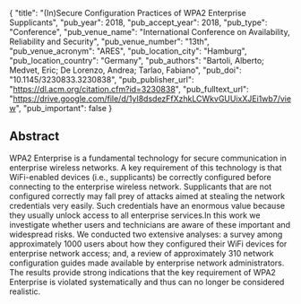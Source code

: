 {
  "title": "(In)Secure Configuration Practices of WPA2 Enterprise Supplicants",
  "pub_year": 2018,
  "pub_accept_year": 2018,
  "pub_type": "Conference",
  "pub_venue_name": "International Conference on Availability, Reliability and Security",
  "pub_venue_number": "13th",
  "pub_venue_acronym": "ARES",
  "pub_location_city": "Hamburg",
  "pub_location_country": "Germany",
  "pub_authors": "Bartoli, Alberto; Medvet, Eric; De Lorenzo, Andrea; Tarlao, Fabiano",
  "pub_doi": "10.1145/3230833.3230838",
  "pub_publisher_url": "https://dl.acm.org/citation.cfm?id=3230838",
  "pub_fulltext_url": "https://drive.google.com/file/d/1yI8dsdezFfXzhkLCWkvGUUixXJEi1wb7/view",
  "pub_important": false
}

## Abstract
WPA2 Enterprise is a fundamental technology for secure communication in enterprise wireless networks. A key requirement of this technology is that WiFi-enabled devices (i.e., supplicants) be correctly configured before connecting to the enterprise wireless network. Supplicants that are not configured correctly may fall prey of attacks aimed at stealing the network credentials very easily. Such credentials have an enormous value because they usually unlock access to all enterprise services.In this work we investigate whether users and technicians are aware of these important and widespread risks. We conducted two extensive analyses: a survey among approximately 1000 users about how they configured their WiFi devices for enterprise network access; and, a review of approximately 310 network configuration guides made available by enterprise network administrators. The results provide strong indications that the key requirement of WPA2 Enterprise is violated systematically and thus can no longer be considered realistic.
